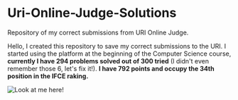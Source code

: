 # Uri-Online-Judge-Solutions
Repository of my correct submissions from URI Online Judge.

Hello, I created this repository to save my correct submissions to the URI. I started using the platform at the beginning of the Computer Science course, **currently I have 294 problems solved out of 300 tried** (I didn't even remember those 6, let's fix it!). **I have 792 points and occupy the 34th position in the IFCE raking.**

<img src="C:\Users\Walmir Silva\AppData\Roaming\Typora\typora-user-images\image-20210329142731280.png" alt="Look at me here!"  />

